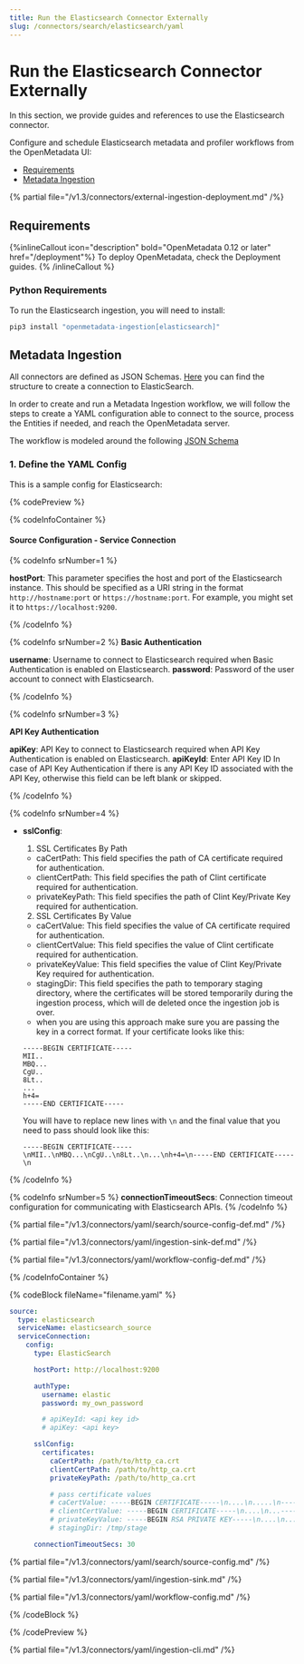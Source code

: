 ```yaml
---
title: Run the Elasticsearch Connector Externally
slug: /connectors/search/elasticsearch/yaml
---
```


# Run the Elasticsearch Connector Externally

In this section, we provide guides and references to use the Elasticsearch connector.

Configure and schedule Elasticsearch metadata and profiler workflows from the OpenMetadata UI:

- [Requirements](#requirements)
- [Metadata Ingestion](#metadata-ingestion)

{% partial file="/v1.3/connectors/external-ingestion-deployment.md" /%}

## Requirements

{%inlineCallout icon="description" bold="OpenMetadata 0.12 or later" href="/deployment"%}
To deploy OpenMetadata, check the Deployment guides.
{% /inlineCallout %}



### Python Requirements

To run the Elasticsearch ingestion, you will need to install:

```bash
pip3 install "openmetadata-ingestion[elasticsearch]"
```

## Metadata Ingestion

All connectors are defined as JSON Schemas.
[Here](https://github.com/open-metadata/OpenMetadata/blob/main/openmetadata-spec/src/main/resources/json/schema/entity/services/connections/search/elasticSearchConnection.json)
you can find the structure to create a connection to ElasticSearch.

In order to create and run a Metadata Ingestion workflow, we will follow
the steps to create a YAML configuration able to connect to the source,
process the Entities if needed, and reach the OpenMetadata server.

The workflow is modeled around the following
[JSON Schema](https://github.com/open-metadata/OpenMetadata/blob/main/openmetadata-spec/src/main/resources/json/schema/metadataIngestion/workflow.json)

### 1. Define the YAML Config

This is a sample config for Elasticsearch:

{% codePreview %}

{% codeInfoContainer %}

#### Source Configuration - Service Connection

{% codeInfo srNumber=1 %}

**hostPort**: This parameter specifies the host and port of the Elasticsearch instance. This should be specified as a URI string in the format `http://hostname:port` or `https://hostname:port`. For example, you might set it to `https://localhost:9200`.

{% /codeInfo %}


{% codeInfo srNumber=2 %}
**Basic Authentication**

**username**: Username to connect to Elasticsearch required when Basic Authentication is enabled on Elasticsearch.
**password**: Password of the user account to connect with Elasticsearch.

{% /codeInfo %}

{% codeInfo srNumber=3 %}

**API Key Authentication**

**apiKey**:  API Key to connect to Elasticsearch required when API Key Authentication is enabled on Elasticsearch.
**apiKeyId**: Enter API Key ID In case of API Key Authentication if there is any API Key ID associated with the API Key, otherwise this field can be left blank or skipped.

{% /codeInfo %}

{% codeInfo srNumber=4 %}
- **sslConfig**:
    1. SSL Certificates By Path
    - caCertPath: This field specifies the path of CA certificate required for authentication.
    - clientCertPath: This field specifies the path of Clint certificate required for authentication.
    - privateKeyPath: This field specifies the path of Clint Key/Private Key required for authentication.
    
    2. SSL Certificates By Value
    - caCertValue: This field specifies the value of CA certificate required for authentication.
    - clientCertValue: This field specifies the value of Clint certificate required for authentication.
    - privateKeyValue: This field specifies the value of Clint Key/Private Key required for authentication.
    - stagingDir: This field specifies the path to temporary staging directory, where the certificates will be stored temporarily during the ingestion process, which will de deleted once the ingestion job is over.
    - when you are using this approach make sure you are passing the key in a correct format. If your certificate looks like this:
    ```
    -----BEGIN CERTIFICATE-----
    MII..
    MBQ...
    CgU..
    8Lt..
    ...
    h+4=
    -----END CERTIFICATE-----
    ```

    You will have to replace new lines with `\n` and the final value that you need to pass should look like this:

    ```
    -----BEGIN CERTIFICATE-----\nMII..\nMBQ...\nCgU..\n8Lt..\n...\nh+4=\n-----END CERTIFICATE-----\n

{% /codeInfo %}


{% codeInfo srNumber=5 %}
**connectionTimeoutSecs**: Connection timeout configuration for communicating with Elasticsearch APIs.
{% /codeInfo %}

{% partial file="/v1.3/connectors/yaml/search/source-config-def.md" /%}

{% partial file="/v1.3/connectors/yaml/ingestion-sink-def.md" /%}

{% partial file="/v1.3/connectors/yaml/workflow-config-def.md" /%}

{% /codeInfoContainer %}

{% codeBlock fileName="filename.yaml" %}

```yaml
source:
  type: elasticsearch
  serviceName: elasticsearch_source
  serviceConnection:
    config:
      type: ElasticSearch
```
```yaml {% srNumber=1 %}
      hostPort: http://localhost:9200
```
```yaml {% srNumber=2 %}
      authType:
        username: elastic
        password: my_own_password
```
```yaml {% srNumber=3 %}
        # apiKeyId: <api key id>
        # apiKey: <api key>
```
```yaml {% srNumber=4 %}
      sslConfig:
        certificates:
          caCertPath: /path/to/http_ca.crt
          clientCertPath: /path/to/http_ca.crt
          privateKeyPath: /path/to/http_ca.crt

          # pass certificate values
          # caCertValue: -----BEGIN CERTIFICATE-----\n....\n.....\n-----END CERTIFICATE-----\n
          # clientCertValue: -----BEGIN CERTIFICATE-----\n....\n...-----END CERTIFICATE-----\n
          # privateKeyValue: -----BEGIN RSA PRIVATE KEY-----\n....\n....\n-----END RSA PRIVATE KEY-----\n
          # stagingDir: /tmp/stage
```
```yaml {% srNumber=5 %}
      connectionTimeoutSecs: 30
```

{% partial file="/v1.3/connectors/yaml/search/source-config.md" /%}

{% partial file="/v1.3/connectors/yaml/ingestion-sink.md" /%}

{% partial file="/v1.3/connectors/yaml/workflow-config.md" /%}

{% /codeBlock %}

{% /codePreview %}

{% partial file="/v1.3/connectors/yaml/ingestion-cli.md" /%}
